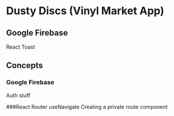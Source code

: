 # Dusty Discs (Vinyl Market App) 


## Google Firebase 
React
Toast


## Concepts 

### Google Firebase
Auth stuff


###React Router 
useNavigate
Creating a private route component 





